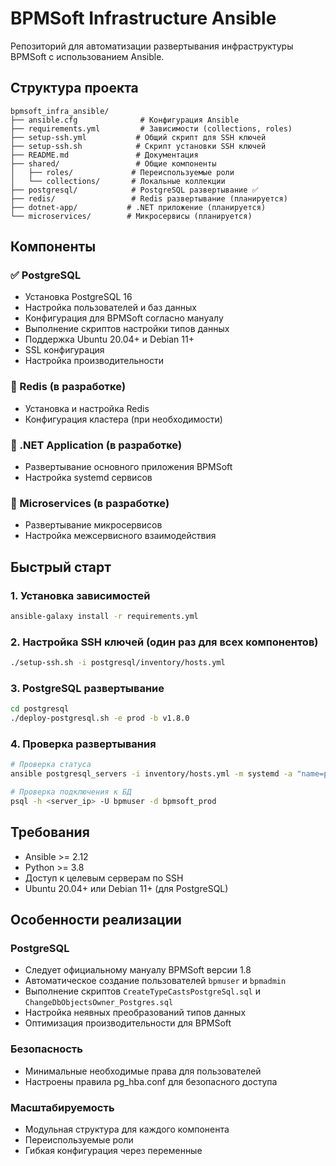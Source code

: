 # BPMSoft Infrastructure Ansible

Репозиторий для автоматизации развертывания инфраструктуры BPMSoft с использованием Ansible.

## Структура проекта

```
bpmsoft_infra_ansible/
├── ansible.cfg              # Конфигурация Ansible
├── requirements.yml         # Зависимости (collections, roles)
├── setup-ssh.yml           # Общий скрипт для SSH ключей
├── setup-ssh.sh            # Скрипт установки SSH ключей
├── README.md               # Документация
├── shared/                 # Общие компоненты
│   ├── roles/             # Переиспользуемые роли
│   └── collections/       # Локальные коллекции
├── postgresql/            # PostgreSQL развертывание ✅
├── redis/                 # Redis развертывание (планируется)
├── dotnet-app/           # .NET приложение (планируется)
└── microservices/        # Микросервисы (планируется)
```

## Компоненты

### ✅ PostgreSQL
- Установка PostgreSQL 16
- Настройка пользователей и баз данных
- Конфигурация для BPMSoft согласно мануалу
- Выполнение скриптов настройки типов данных
- Поддержка Ubuntu 20.04+ и Debian 11+
- SSL конфигурация
- Настройка производительности

### 🔄 Redis (в разработке)
- Установка и настройка Redis
- Конфигурация кластера (при необходимости)

### 🔄 .NET Application (в разработке)
- Развертывание основного приложения BPMSoft
- Настройка systemd сервисов

### 🔄 Microservices (в разработке)
- Развертывание микросервисов
- Настройка межсервисного взаимодействия

## Быстрый старт

### 1. Установка зависимостей
```bash
ansible-galaxy install -r requirements.yml
```

### 2. Настройка SSH ключей (один раз для всех компонентов)
```bash
./setup-ssh.sh -i postgresql/inventory/hosts.yml
```

### 3. PostgreSQL развертывание
```bash
cd postgresql
./deploy-postgresql.sh -e prod -b v1.8.0
```

### 4. Проверка развертывания
```bash
# Проверка статуса
ansible postgresql_servers -i inventory/hosts.yml -m systemd -a "name=postgresql state=started"

# Проверка подключения к БД
psql -h <server_ip> -U bpmuser -d bpmsoft_prod
```

## Требования

- Ansible >= 2.12
- Python >= 3.8
- Доступ к целевым серверам по SSH
- Ubuntu 20.04+ или Debian 11+ (для PostgreSQL)

## Особенности реализации

### PostgreSQL
- Следует официальному мануалу BPMSoft версии 1.8
- Автоматическое создание пользователей `bpmuser` и `bpmadmin`
- Выполнение скриптов `CreateTypeCastsPostgreSql.sql` и `ChangeDbObjectsOwner_Postgres.sql`
- Настройка неявных преобразований типов данных
- Оптимизация производительности для BPMSoft

### Безопасность
- Минимальные необходимые права для пользователей
- Настроены правила pg_hba.conf для безопасного доступа

### Масштабируемость
- Модульная структура для каждого компонента
- Переиспользуемые роли
- Гибкая конфигурация через переменные
